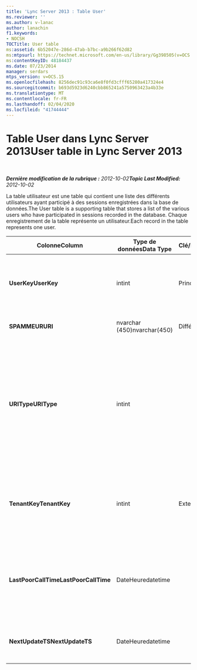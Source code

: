 ```yaml
---
title: 'Lync Server 2013 : Table User'
ms.reviewer: ''
ms.author: v-lanac
author: lanachin
f1.keywords:
- NOCSH
TOCTitle: User table
ms:assetid: 6b52047e-286d-47ab-b7bc-a9b266f62d82
ms:mtpsurl: https://technet.microsoft.com/en-us/library/Gg398505(v=OCS.15)
ms:contentKeyID: 48184437
ms.date: 07/23/2014
manager: serdars
mtps_version: v=OCS.15
ms.openlocfilehash: 8256dec91c93ca6e8f0fd3cfff65280a417324e4
ms.sourcegitcommit: b693d5923d6240cbb865241a5750963423a4b33e
ms.translationtype: MT
ms.contentlocale: fr-FR
ms.lasthandoff: 02/04/2020
ms.locfileid: "41744444"
---
```

<div data-xmlns="http://www.w3.org/1999/xhtml">

<div class="topic" data-xmlns="http://www.w3.org/1999/xhtml" data-msxsl="urn:schemas-microsoft-com:xslt" data-cs="http://msdn.microsoft.com/en-us/">

<div data-asp="http://msdn2.microsoft.com/asp">

# <a name="user-table-in-lync-server-2013"></a><span data-ttu-id="2a9b2-102">Table User dans Lync Server 2013</span><span class="sxs-lookup"><span data-stu-id="2a9b2-102">User table in Lync Server 2013</span></span>

</div>

<div id="mainSection">

<div id="mainBody">

<span> </span>

<span data-ttu-id="2a9b2-103">_**Dernière modification de la rubrique :** 2012-10-02_</span><span class="sxs-lookup"><span data-stu-id="2a9b2-103">_**Topic Last Modified:** 2012-10-02_</span></span>

<span data-ttu-id="2a9b2-104">La table utilisateur est une table qui contient une liste des différents utilisateurs ayant participé à des sessions enregistrées dans la base de données.</span><span class="sxs-lookup"><span data-stu-id="2a9b2-104">The User table is a supporting table that stores a list of the various users who have participated in sessions recorded in the database.</span></span> <span data-ttu-id="2a9b2-105">Chaque enregistrement de la table représente un utilisateur.</span><span class="sxs-lookup"><span data-stu-id="2a9b2-105">Each record in the table represents one user.</span></span>


<table>
<colgroup>
<col style="width: 25%" />
<col style="width: 25%" />
<col style="width: 25%" />
<col style="width: 25%" />
</colgroup>
<thead>
<tr class="header">
<th><span data-ttu-id="2a9b2-106"><strong>Colonne</strong></span><span class="sxs-lookup"><span data-stu-id="2a9b2-106"><strong>Column</strong></span></span></th>
<th><span data-ttu-id="2a9b2-107"><strong>Type de données</strong></span><span class="sxs-lookup"><span data-stu-id="2a9b2-107"><strong>Data Type</strong></span></span></th>
<th><span data-ttu-id="2a9b2-108"><strong>Clé/Index</strong></span><span class="sxs-lookup"><span data-stu-id="2a9b2-108"><strong>Key/Index</strong></span></span></th>
<th><span data-ttu-id="2a9b2-109"><strong>Détails</strong></span><span class="sxs-lookup"><span data-stu-id="2a9b2-109"><strong>Details</strong></span></span></th>
</tr>
</thead>
<tbody>
<tr class="odd">
<td><p><span data-ttu-id="2a9b2-110"><strong>UserKey</strong></span><span class="sxs-lookup"><span data-stu-id="2a9b2-110"><strong>UserKey</strong></span></span></p></td>
<td><p><span data-ttu-id="2a9b2-111">int</span><span class="sxs-lookup"><span data-stu-id="2a9b2-111">int</span></span></p></td>
<td><p><span data-ttu-id="2a9b2-112">Principal</span><span class="sxs-lookup"><span data-stu-id="2a9b2-112">Primary</span></span></p></td>
<td><p><span data-ttu-id="2a9b2-113">Numéro unique identifiant cet utilisateur.</span><span class="sxs-lookup"><span data-stu-id="2a9b2-113">Unique number identifying this user.</span></span></p></td>
</tr>
<tr class="even">
<td><p><span data-ttu-id="2a9b2-114"><strong>SPAMMEUR</strong></span><span class="sxs-lookup"><span data-stu-id="2a9b2-114"><strong>URI</strong></span></span></p></td>
<td><p><span data-ttu-id="2a9b2-115">nvarchar (450)</span><span class="sxs-lookup"><span data-stu-id="2a9b2-115">nvarchar(450)</span></span></p></td>
<td><p><span data-ttu-id="2a9b2-116">Différent</span><span class="sxs-lookup"><span data-stu-id="2a9b2-116">Unique</span></span></p></td>
<td><p><span data-ttu-id="2a9b2-117">Chaîne d’URI.</span><span class="sxs-lookup"><span data-stu-id="2a9b2-117">URI string.</span></span></p></td>
</tr>
<tr class="odd">
<td><p><span data-ttu-id="2a9b2-118"><strong>URIType</strong></span><span class="sxs-lookup"><span data-stu-id="2a9b2-118"><strong>URIType</strong></span></span></p></td>
<td><p><span data-ttu-id="2a9b2-119">int</span><span class="sxs-lookup"><span data-stu-id="2a9b2-119">int</span></span></p></td>
<td></td>
<td><p><span data-ttu-id="2a9b2-120">1 est un type d’URI inconnu.</span><span class="sxs-lookup"><span data-stu-id="2a9b2-120">1 is unknown URI type.</span></span></p>
<p><span data-ttu-id="2a9b2-121">2 est l’URI de l’utilisateur.</span><span class="sxs-lookup"><span data-stu-id="2a9b2-121">2 is user URI.</span></span></p>
<p><span data-ttu-id="2a9b2-122">4 est un URI de conférence.</span><span class="sxs-lookup"><span data-stu-id="2a9b2-122">4 is conference URI.</span></span></p>
<p><span data-ttu-id="2a9b2-123">8 est un URI de téléphone.</span><span class="sxs-lookup"><span data-stu-id="2a9b2-123">8 is phone URI.</span></span></p></td>
</tr>
<tr class="even">
<td><p><span data-ttu-id="2a9b2-124"><strong>TenantKey</strong></span><span class="sxs-lookup"><span data-stu-id="2a9b2-124"><strong>TenantKey</strong></span></span></p></td>
<td><p><span data-ttu-id="2a9b2-125">int</span><span class="sxs-lookup"><span data-stu-id="2a9b2-125">int</span></span></p></td>
<td><p><span data-ttu-id="2a9b2-126">Externes</span><span class="sxs-lookup"><span data-stu-id="2a9b2-126">Foreign</span></span></p></td>
<td><p><span data-ttu-id="2a9b2-127">Client de l’utilisateur, référencé dans la table locataire.</span><span class="sxs-lookup"><span data-stu-id="2a9b2-127">Tenant of the user, referenced from tenant table.</span></span></p></td>
</tr>
<tr class="odd">
<td><p><span data-ttu-id="2a9b2-128"><strong>LastPoorCallTime</strong></span><span class="sxs-lookup"><span data-stu-id="2a9b2-128"><strong>LastPoorCallTime</strong></span></span></p></td>
<td><p><span data-ttu-id="2a9b2-129">DateHeure</span><span class="sxs-lookup"><span data-stu-id="2a9b2-129">datetime</span></span></p></td>
<td></td>
<td><p><span data-ttu-id="2a9b2-130">Horodatage le plus récent lorsque l’utilisateur avait un appel audio médiocre.</span><span class="sxs-lookup"><span data-stu-id="2a9b2-130">Latest time stamp when the user had a poor audio call.</span></span></p></td>
</tr>
<tr class="even">
<td><p><span data-ttu-id="2a9b2-131"><strong>NextUpdateTS</strong></span><span class="sxs-lookup"><span data-stu-id="2a9b2-131"><strong>NextUpdateTS</strong></span></span></p></td>
<td><p><span data-ttu-id="2a9b2-132">DateHeure</span><span class="sxs-lookup"><span data-stu-id="2a9b2-132">datetime</span></span></p></td>
<td></td>
<td><p><span data-ttu-id="2a9b2-133">Pour un usage interne uniquement.</span><span class="sxs-lookup"><span data-stu-id="2a9b2-133">For internal use only.</span></span></p></td>
</tr>
</tbody>
</table>


</div>

<span> </span>

</div>

</div>

</div>

